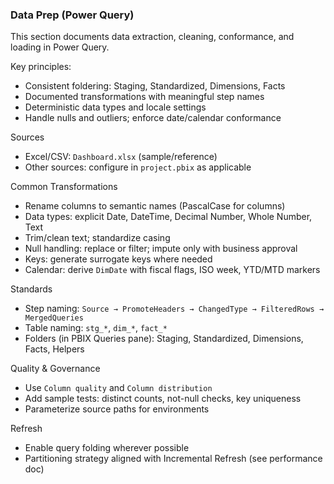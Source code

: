 ### Data Prep (Power Query)

This section documents data extraction, cleaning, conformance, and loading in Power Query.

Key principles:
- Consistent foldering: Staging, Standardized, Dimensions, Facts
- Documented transformations with meaningful step names
- Deterministic data types and locale settings
- Handle nulls and outliers; enforce date/calendar conformance

Sources
- Excel/CSV: `Dashboard.xlsx` (sample/reference)
- Other sources: configure in `project.pbix` as applicable

Common Transformations
- Rename columns to semantic names (PascalCase for columns)
- Data types: explicit Date, DateTime, Decimal Number, Whole Number, Text
- Trim/clean text; standardize casing
- Null handling: replace or filter; impute only with business approval
- Keys: generate surrogate keys where needed
- Calendar: derive `DimDate` with fiscal flags, ISO week, YTD/MTD markers

Standards
- Step naming: `Source → PromoteHeaders → ChangedType → FilteredRows → MergedQueries`
- Table naming: `stg_*`, `dim_*`, `fact_*`
- Folders (in PBIX Queries pane): Staging, Standardized, Dimensions, Facts, Helpers

Quality & Governance
- Use `Column quality` and `Column distribution`
- Add sample tests: distinct counts, not-null checks, key uniqueness
- Parameterize source paths for environments

Refresh
- Enable query folding wherever possible
- Partitioning strategy aligned with Incremental Refresh (see performance doc)
